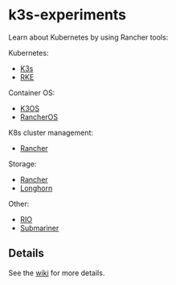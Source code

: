 # k3s-experiments

Learn about Kubernetes by using Rancher tools:

Kubernetes:
  * [K3s](https://github.com/rancher/k3s) 
  * [RKE](https://github.com/rancher/rke)
  
Container OS:
  * [K3OS](https://github.com/rancher/k3os) 
  * [RancherOS](https://github.com/rancher/os)
  
K8s cluster management:  
  * [Rancher](https://github.com/rancher/rancher) 
  
Storage:
  * [Rancher](https://github.com/rancher/local-path-provisioner)
  * [Longhorn](https://github.com/longhorn/longhorn) 
  
Other:
  * [RIO](https://github.com/rancher/rio)
  * [Submariner](https://github.com/submariner-io/submariner)

## Details
See the [wiki](https://github.com/pagong/k3s-experiments/wiki) for more details.
